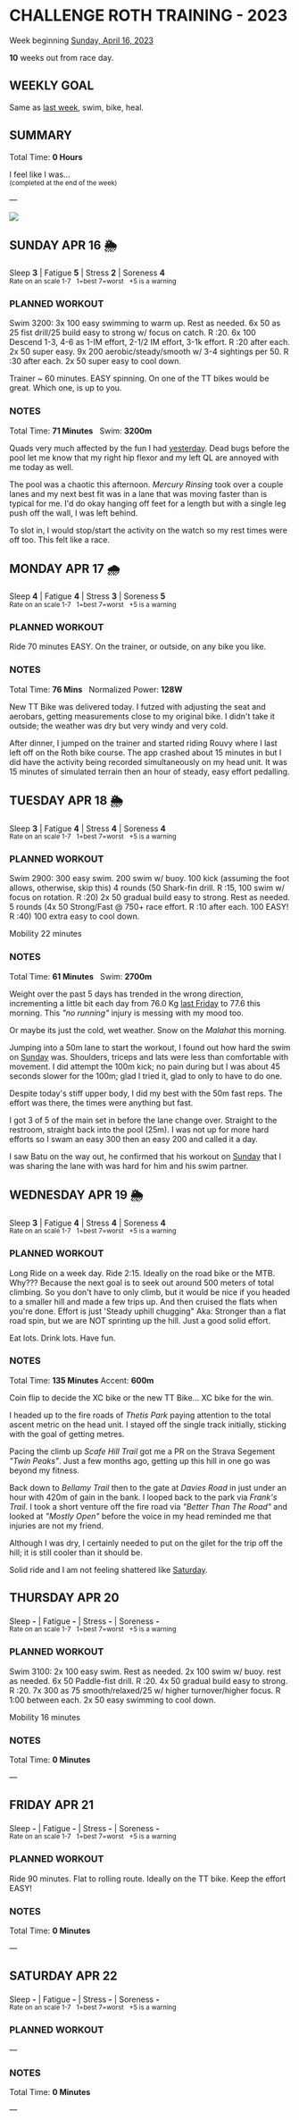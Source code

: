 # CHALLENGE ROTH TRAINING - 2023
Week beginning [Sunday, April 16, 2023](javascript:flick('sun');)

**10** weeks out from race day.

## WEEKLY GOAL
Same as [last week](challenge2023-11weeksout), swim, bike, heal.

## SUMMARY
Total Time: **0 Hours**

I feel like I was...
<br /><sup>(completed at the end of the week)</sup>

&mdash;

![](/assets/jpg/II-9x550.jpeg)

## SUNDAY APR 16 🌦
Sleep **3** | Fatigue **5** | Stress **2** | Soreness **4**
<sup><br />Rate on an scale 1-7 &nbsp; 1=best 7=worst &nbsp; +5 is a warning</sup>

### PLANNED WORKOUT
Swim 3200: 
3x 100 easy swimming to warm up. Rest as needed. 
6x 50 as 25 fist drill/25 build easy to strong w/ focus on catch. R :20. 
6x 100 Descend 1-3, 4-6 as 1-IM effort, 2-1/2 IM effort, 3-1k effort. R :20 after each. 
2x 50 super easy.
9x 200 aerobic/steady/smooth w/ 3-4 sightings per 50. R :30 after each. 
2x 50 super easy to cool down. 

Trainer ~ 60 minutes. EASY spinning. 
On one of the TT bikes would be great. Which one, is up to you.

### NOTES
Total Time: **71 Minutes** &nbsp; Swim: **3200m**

Quads very much affected by the fun I had [yesterday](challenge2023-11weeksout?sat).  Dead bugs before the pool let me know that my right hip flexor and my left QL are annoyed with me today as well.

The pool was a chaotic this afternoon.  _Mercury Rinsing_ took over a couple lanes and my next best fit was in a lane that was moving faster than is typical for me.  I'd do okay hanging off feet for a length but with a single leg push off the wall, I was left behind.  

To slot in, I would stop/start the activity on the watch so my rest times were off too.  This felt like a race.



<!---->
## MONDAY APR 17 🌧
Sleep **4** | Fatigue **4** | Stress **3** | Soreness **5**
<sup><br />Rate on an scale 1-7 &nbsp; 1=best 7=worst &nbsp; +5 is a warning</sup>

### PLANNED WORKOUT
Ride 70 minutes EASY. 
On the trainer, or outside, on any bike you like.

### NOTES
Total Time: **76 Mins** &nbsp; Normalized Power: **128W**

New TT Bike was delivered today.  I futzed with adjusting the seat and aerobars, getting measurements close to my original bike.  I didn't take it outside; the weather was dry but very windy and very cold.

After dinner, I jumped on the trainer and started riding Rouvy where I last left off on the Roth bike course.  The app crashed about 15 minutes in but I did have the activity being recorded simultaneously on my head unit.  It was 15 minutes of simulated terrain then an hour of steady, easy effort pedalling.

<!---->
## TUESDAY APR 18 🌦
Sleep **3** | Fatigue **4** | Stress **4** | Soreness **4**
<sup><br />Rate on an scale 1-7 &nbsp; 1=best 7=worst &nbsp; +5 is a warning</sup>

### PLANNED WORKOUT
Swim 2900: 
300 easy swim. 
200 swim w/ buoy. 
100 kick (assuming the foot allows, otherwise, skip this) 
4 rounds (50 Shark-fin drill. R :15, 100 swim w/ focus on rotation. R :20)
2x 50 gradual build easy to strong. Rest as needed. 
5 rounds (4x 50 Strong/Fast @ 750+ race effort. R :10 after each. 100 EASY! R :40)
100 extra easy to cool down. 

Mobility 22 minutes

### NOTES
Total Time: **61 Minutes** &nbsp; Swim: **2700m**

Weight over the past 5 days has trended in the wrong direction, incrementing a little bit each day from 76.0 Kg [last Friday](challenge2023-11weeksout?fri) to 77.6 this morning.  This _"no running"_ injury is messing with my mood too.  

Or maybe its just the cold, wet weather.  Snow on the _Malahat_ this morning.

Jumping into a 50m lane to start the workout, I found out how hard the swim on [Sunday](javascript:flick('sun');) was.  Shoulders, triceps and lats were less than comfortable with movement.  I did attempt the 100m kick; no pain during but I was about 45 seconds slower for the 100m; glad I tried it, glad to only to have to do one.

Despite today's stiff upper body, I did my best with the 50m fast reps.  The effort was there, the times were anything but fast.

I got 3 of 5 of the main set in before the lane change over.  Straight to the restroom, straight back into the pool (25m).  I was not up for more hard efforts so I swam an easy 300 then an easy 200 and called it a day.

I saw Batu on the way out, he confirmed that his workout on [Sunday](javascript:flick('sun');) that I was sharing the lane with was hard for him and his swim partner.

<!---->
## WEDNESDAY APR 19 🌦
Sleep **3** | Fatigue **4** | Stress **4** | Soreness **4**
<sup><br />Rate on an scale 1-7 &nbsp; 1=best 7=worst &nbsp; +5 is a warning</sup>

### PLANNED WORKOUT
Long Ride on a week day. 
Ride 2:15. Ideally on the road bike or the MTB. Why???
Because the next goal is to seek out around 500 meters of total climbing. So you don't have to only climb, but it would be nice if you headed to a smaller hill and made a few trips up. And then cruised the flats when you're done. 
Effort is just 'Steady uphill chugging" Aka: Stronger than a flat road spin, but we are NOT sprinting up the hill. Just a good solid effort. 

Eat lots. Drink lots. Have fun.

### NOTES
Total Time: **135 Minutes** Accent: **600m**

Coin flip to decide the XC bike or the new TT Bike...  XC bike for the win.

I headed up to the fire roads of _Thetis Park_ paying attention to the total ascent metric on the head unit.  I stayed off the single track initially, sticking with the goal of getting metres.

Pacing the climb up _Scafe Hill Trail_ got me a PR on the Strava Segement _"Twin Peaks"_.  Just a few months ago, getting up this hill in one go was beyond my fitness.

Back down to _Bellamy Trail_ then to the gate at _Davies Road_ in just under an hour with 420m of gain in the bank.  I looped back to the park via _Frank's Trail_.  I took a short venture off the fire road via _"Better Than The Road"_ and looked at _"Mostly Open"_ before the voice in my head reminded me that injuries are not my friend.

Although I was dry, I certainly needed to put on the gilet for the trip off the hill; it is still cooler than it should be. 

Solid ride and I am not feeling shattered like [Saturday](challenge2023-11weeksout?sat).

<!---->
## THURSDAY APR 20
Sleep **-** | Fatigue **-** | Stress **-** | Soreness **-**
<sup><br />Rate on an scale 1-7 &nbsp; 1=best 7=worst &nbsp; +5 is a warning</sup>

### PLANNED WORKOUT
Swim 3100:
2x 100 easy swim. Rest as needed.
2x 100 swim w/ buoy. rest as needed.
6x 50 Paddle-fist drill. R :20.
4x 50 gradual build easy to strong. R :20.
7x 300 as 75 smooth/relaxed/25 w/ higher turnover/higher focus. R 1:00 between each. 
2x 50 easy swimming to cool down.

Mobility 16 minutes

### NOTES
Total Time: **0 Minutes**

&mdash;  

<!---->
## FRIDAY APR 21
Sleep **-** | Fatigue **-** | Stress **-** | Soreness **-**
<sup><br />Rate on an scale 1-7 &nbsp; 1=best 7=worst &nbsp; +5 is a warning</sup>

### PLANNED WORKOUT
Ride 90 minutes. Flat to rolling route. 
Ideally on the TT bike. 
Keep the effort EASY!

### NOTES
Total Time: **0 Minutes**

&mdash;  

<!---->
## SATURDAY APR 22
Sleep **-** | Fatigue **-** | Stress **-** | Soreness **-**
<sup><br />Rate on an scale 1-7 &nbsp; 1=best 7=worst &nbsp; +5 is a warning</sup>

### PLANNED WORKOUT
&mdash;  

### NOTES
Total Time: **0 Minutes**

&mdash;  
